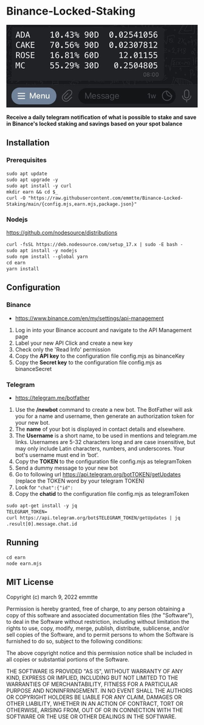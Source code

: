 # Binance-Locked-Staking
<p align="center"><img src="https://raw.githubusercontent.com/emmtte/Binance-Locked-Staking/main/screenshot.jpg"></p>

**Receive a daily telegram notification of what is possible to stake and save in Binance's locked staking and savings based on your spot balance**

## Installation
### Prerequisites
```
sudo apt update
sudo apt upgrade -y
sudo apt install -y curl
mkdir earn && cd $_
curl -O "https://raw.githubusercontent.com/emmtte/Binance-Locked-Staking/main/{config.mjs,earn.mjs,package.json}"
```

### Nodejs
https://github.com/nodesource/distributions
```
curl -fsSL https://deb.nodesource.com/setup_17.x | sudo -E bash -
sudo apt install -y nodejs
sudo npm install --global yarn
cd earn
yarn install
```

## Configuration
### Binance
- https://www.binance.com/en/my/settings/api-management
1. Log in into your Binance account and navigate to the API Management page
2. Label your new API Click and create a new key
3. Check only the 'Read Info' permission
5. Copy the **API key** to the configuration file config.mjs as binanceKey
6. Copy the **Secret key** to the configuration file config.mjs as binanceSecret

### Telegram
- https://telegram.me/botfather
1. Use the **/newbot** command to create a new bot. The BotFather will ask you for a name and username, then generate an authorization token for your new bot.
2. The **name** of your bot is displayed in contact details and elsewhere.
3. The **Username** is a short name, to be used in mentions and telegram.me links. Usernames are 5-32 characters long and are case insensitive, but may only include Latin characters, numbers, and underscores. Your bot's username must end in ‘bot’.
4. Copy the **TOKEN** to the configuration file config.mjs as telegramToken
5. Send a dummy message to your new bot
6. Go to following url https://api.telegram.org/botTOKEN/getUpdates (replace the TOKEN word by your telegram TOKEN)
7. Look for ``"chat":{"id":``
8. Copy the **chatid** to the configuration file config.mjs as telegramToken
````
sudo apt-get install -y jq
TELEGRAM_TOKEN=
curl https://api.telegram.org/bot$TELEGRAM_TOKEN/getUpdates | jq .result[0].message.chat.id
````

## Running
```
cd earn
node earn.mjs
```
## MIT License

Copyright (c) march 9, 2022 emmtte

Permission is hereby granted, free of charge, to any person obtaining a copy of this software and associated documentation files (the "Software"), to deal in the Software without restriction, including without limitation the rights to use, copy, modify, merge, publish, distribute, sublicense, and/or sell copies of the Software, and to permit persons to whom the Software is furnished to do so, subject to the following conditions:

The above copyright notice and this permission notice shall be included in all copies or substantial portions of the Software.

THE SOFTWARE IS PROVIDED "AS IS", WITHOUT WARRANTY OF ANY KIND, EXPRESS OR IMPLIED, INCLUDING BUT NOT LIMITED TO THE WARRANTIES OF MERCHANTABILITY, FITNESS FOR A PARTICULAR PURPOSE AND NONINFRINGEMENT. IN NO EVENT SHALL THE AUTHORS OR COPYRIGHT HOLDERS BE LIABLE FOR ANY CLAIM, DAMAGES OR OTHER LIABILITY, WHETHER IN AN ACTION OF CONTRACT, TORT OR OTHERWISE, ARISING FROM, OUT OF OR IN CONNECTION WITH THE SOFTWARE OR THE USE OR OTHER DEALINGS IN THE SOFTWARE.


